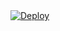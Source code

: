 <a href="https://heroku.com/deploy?template=https://github.com/ugorwx/fsub/tree/staging">
  <img src="https://www.herokucdn.com/deploy/button.svg" alt="Deploy">
</a>
